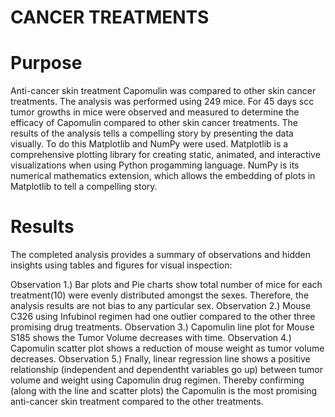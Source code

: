 # CANCER TREATMENTS
# Purpose 
  
Anti-cancer skin treatment Capomulin was compared to other skin cancer treatments. The analysis was performed using 249 mice. For 45 days scc tumor growths in mice were observed and measured to determine the efficacy of Capomulin compared to other skin cancer treatments. The results of the analysis tells a compelling story by presenting the data visually. To do this Matplotlib and NumPy were used. Matplotlib is a comprehensive plotting library for creating static, animated, and interactive visualizations when using Python progamming language. NumPy is its numerical mathematics extension, which allows the embedding of plots in Matplotlib to tell a compelling story.

  # Results

The completed analysis provides a summary of observations and hidden insights using tables and figures for visual inspection: 
                   
   Observation 1.) Bar plots and Pie charts show total number of mice for each treatment(10) were evenly distributed
                   amongst the sexes. Therefore, the analysis results are not bias to any particular sex.
   Observation 2.) Mouse C326 using Infubinol regimen had one outlier compared to the other three promising drug treatments.
   Observation 3.) Capomulin line plot for Mouse S185 shows the Tumor Volume decreases with time.
   Observation 4.) Capomulin scatter plot shows a reduction of mouse weight as tumor volume decreases.
   Observation 5.) Fnally, linear regression line shows a positive relationship (independent and dependentht variables go up)
                   between tumor volume and weight using Capomulin drug regimen. Thereby confirming (along with the line
                   and scatter plots) the Capomulin is the most promising anti-cancer skin treatment compared to the other treatments. 
